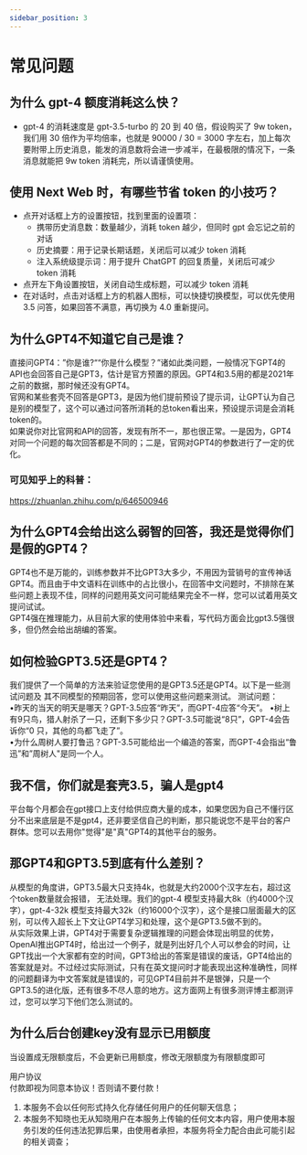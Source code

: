 ```yaml
---
sidebar_position: 3
---
```


# 常见问题
## 为什么 gpt-4 额度消耗这么快？
- gpt-4 的消耗速度是 gpt-3.5-turbo 的 20 到 40 倍，假设购买了 9w token，我们用 30 倍作为平均倍率，也就是 90000 / 30 = 3000 字左右，加上每次要附带上历史消息，能发的消息数将会进一步减半，在最极限的情况下，一条消息就能把 9w token 消耗完，所以请谨慎使用。   

## 使用 Next Web 时，有哪些节省 token 的小技巧？
- 点开对话框上方的设置按钮，找到里面的设置项：  
  - 携带历史消息数：数量越少，消耗 token 越少，但同时 gpt 会忘记之前的对话  
  - 历史摘要：用于记录长期话题，关闭后可以减少 token 消耗  
  - 注入系统级提示词：用于提升 ChatGPT 的回复质量，关闭后可减少 token 消耗  
- 点开左下角设置按钮，关闭自动生成标题，可以减少 token 消耗  
- 在对话时，点击对话框上方的机器人图标，可以快捷切换模型，可以优先使用 3.5 问答，如果回答不满意，再切换为 4.0 重新提问。  

## 为什么GPT4不知道它自己是谁？
直接问GPT4：”你是谁?““你是什么模型？”诸如此类问题，一般情况下GPT4的API也会回答自己是GPT3，估计是官方预置的原因。GPT4和3.5用的都是2021年之前的数据，那时候还没有GPT4。  
官网和某些套壳不回答是GPT3，是因为他们提前预设了提示词，让GPT认为自己是别的模型了，这个可以通过问答所消耗的总token看出来，预设提示词是会消耗token的。  
如果说你对比官网和API的回答，发现有所不一，那也很正常。一是因为，GPT4对同一个问题的每次回答都是不同的；二是，官网对GPT4的参数进行了一定的优化。  

### 可见知乎上的科普：
https://zhuanlan.zhihu.com/p/646500946  

## 为什么GPT4会给出这么弱智的回答，我还是觉得你们是假的GPT4？
GPT4也不是万能的，训练参数并不比GPT3大多少，不用因为营销号的宣传神话GPT4。而且由于中文语料在训练中的占比很小，在回答中文问题时，不排除在某些问题上表现不佳，同样的问题用英文问可能结果完全不一样，您可以试着用英文提问试试。  
GPT4强在推理能力，从目前大家的使用体验中来看，写代码方面会比gpt3.5强很多，但仍然会给出胡编的答案。  

## 如何检验GPT3.5还是GPT4？
我们提供了一个简单的方法来验证您使用的是GPT3.5还是GPT4。以下是一些测试问题及
其不同模型的预期回答，您可以使用这些问题来测试。
测试问题：  
•昨天的当天的明天是哪天？GPT-3.5应答“昨天”，而GPT-4应答“今天”。
•树上有9只鸟，猎人射杀了一只，还剩下多少只？GPT-3.5可能说“8只”，GPT-4会告诉你“0
只，其他的鸟都飞走了”。  
•为什么周树人要打鲁迅？GPT-3.5可能给出一个编造的答案，而GPT-4会指出“鲁迅”和”周树人"是同一个人。  

## 我不信，你们就是套壳3.5，骗人是gpt4
平台每个月都会在gpt接口上支付给供应商大量的成本，如果您因为自己不懂行区分不出来底层是不是gpt4，还非要坚信自己的判断，那只能说您不是平台的客户群体。您可以去用你"觉得"是"真"GPT4的其他平台的服务。 

## 那GPT4和GPT3.5到底有什么差别？
从模型的角度讲，GPT3.5最大只支持4k，也就是大约2000个汉字左右，超过这个token数量就会报错，
无法处理。我们的gpt-4 模型支持最大8k（约4000个汉字），gpt-4-32k 模型支持最大32k（约16000个汉字），这个是接口层面最大的区别，可以传入超长上下文让GPT4学习和处理，这个是GPT3.5做不到的。  
从实际效果上讲，GPT4对于需要复杂逻辑推理的问题会体现出明显的优势，OpenAI推出GPT4时，给出过一个例子，就是列出好几个人可以参会的时间，让GPT找出一个大家都有空的时间，GPT3给出的答案是错误的废话，GPT4给出的答案就是对。不过经过实际测试，只有在英文提问时才能表现出这种准确性，同样的问题翻译为中文答案就是错误的，可见GPT4目前并不是银弹，只是一个GPT3.5的进化版，还有很多不尽人意的地方。这方面网上有很多测评博主都测评过，您可以学习下他们怎么测试的。

## 为什么后台创建key没有显示已用额度
当设置成无限额度后，不会更新已用额度，修改无限额度为有限额度即可  


用户协议  
付款即视为同意本协议！否则请不要付款！  
1. 本服务不会以任何形式持久化存储任何用户的任何聊天信息；  
2. 本服务不知晓也无从知晓用户在本服务上传输的任何文本内容，用户使用本服务引发的任何违法犯罪后果，由使用者承担，本服务将全力配合由此可能引起的相关调查；  